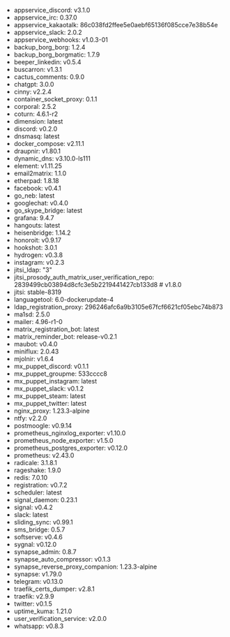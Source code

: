 * appservice_discord: v3.1.0
* appservice_irc: 0.37.0
* appservice_kakaotalk: 86c038fd2ffee5e0aebf65136f085cce7e38b54e
* appservice_slack: 2.0.2
* appservice_webhooks: v1.0.3-01
* backup_borg_borg: 1.2.4
* backup_borg_borgmatic: 1.7.9
* beeper_linkedin: v0.5.4
* buscarron: v1.3.1
* cactus_comments: 0.9.0
* chatgpt: 3.0.0
* cinny: v2.2.4
* container_socket_proxy: 0.1.1
* corporal: 2.5.2
* coturn: 4.6.1-r2
* dimension: latest
* discord: v0.2.0
* dnsmasq: latest
* docker_compose: v2.11.1
* draupnir: v1.80.1
* dynamic_dns: v3.10.0-ls111
* element: v1.11.25
* email2matrix: 1.1.0
* etherpad: 1.8.18
* facebook: v0.4.1
* go_neb: latest
* googlechat: v0.4.0
* go_skype_bridge: latest
* grafana: 9.4.7
* hangouts: latest
* heisenbridge: 1.14.2
* honoroit: v0.9.17
* hookshot: 3.0.1
* hydrogen: v0.3.8
* instagram: v0.2.3
* jitsi_ldap: "3"
* jitsi_prosody_auth_matrix_user_verification_repo: 2839499cb03894d8cfc3e5b2219441427cb133d8 # v1.8.0
* jitsi: stable-8319
* languagetool: 6.0-dockerupdate-4
* ldap_registration_proxy: 296246afc6a9b3105e67fcf6621cf05ebc74b873
* ma1sd: 2.5.0
* mailer: 4.96-r1-0
* matrix_registration_bot: latest
* matrix_reminder_bot: release-v0.2.1
* maubot: v0.4.0
* miniflux: 2.0.43
* mjolnir: v1.6.4
* mx_puppet_discord: v0.1.1
* mx_puppet_groupme: 533cccc8
* mx_puppet_instagram: latest
* mx_puppet_slack: v0.1.2
* mx_puppet_steam: latest
* mx_puppet_twitter: latest
* nginx_proxy: 1.23.3-alpine
* ntfy: v2.2.0
* postmoogle: v0.9.14
* prometheus_nginxlog_exporter: v1.10.0
* prometheus_node_exporter: v1.5.0
* prometheus_postgres_exporter: v0.12.0
* prometheus: v2.43.0
* radicale: 3.1.8.1
* rageshake: 1.9.0
* redis: 7.0.10
* registration: v0.7.2
* scheduler: latest
* signal_daemon: 0.23.1
* signal: v0.4.2
* slack: latest
* sliding_sync: v0.99.1
* sms_bridge: 0.5.7
* softserve: v0.4.6
* sygnal: v0.12.0
* synapse_admin: 0.8.7
* synapse_auto_compressor: v0.1.3
* synapse_reverse_proxy_companion: 1.23.3-alpine
* synapse: v1.79.0
* telegram: v0.13.0
* traefik_certs_dumper: v2.8.1
* traefik: v2.9.9
* twitter: v0.1.5
* uptime_kuma: 1.21.0
* user_verification_service: v2.0.0
* whatsapp: v0.8.3

